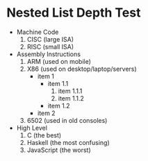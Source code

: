 # Nested List Depth Test

- Machine Code
    1. CISC (large ISA)
    2. RISC (small ISA)
- Assembly Instructions
    1. ARM (used on mobile)
    2. X86 (used on desktop/laptop/servers)
    	- item 1
    		- item 1.1
    			1. item 1.1.1
    			2. item 1.1.2
    		- item 1.2
    	- item 2
    3. 6502 (used in old consoles)
- High Level
    1. C (the best)
    2. Haskell (the most confusing)
    3. JavaScript (the worst)
